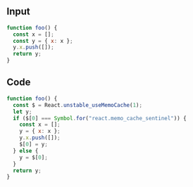 
## Input

```javascript
function foo() {
  const x = [];
  const y = { x: x };
  y.x.push([]);
  return y;
}

```

## Code

```javascript
function foo() {
  const $ = React.unstable_useMemoCache(1);
  let y;
  if ($[0] === Symbol.for("react.memo_cache_sentinel")) {
    const x = [];
    y = { x: x };
    y.x.push([]);
    $[0] = y;
  } else {
    y = $[0];
  }
  return y;
}

```
      